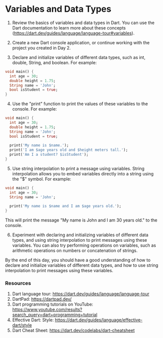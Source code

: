 # Variables and Data Types

1. Review the basics of variables and data types in Dart. You can use the Dart documentation to learn more about these concepts (https://dart.dev/guides/language/language-tour#variables).

2. Create a new Dart console application, or continue working with the project you created in Day 2.

3. Declare and initialize variables of different data types, such as int, double, String, and boolean. For example:

```dart
void main() {
  int age = 30;
  double height = 1.75;
  String name = 'John';
  bool isStudent = true;
}
```

4. Use the "print" function to print the values of these variables to the console. For example:

```dart
void main() {
  int age = 30;
  double height = 1.75;
  String name = 'John';
  bool isStudent = true;
  
  print('My name is $name.');
  print('I am $age years old and $height meters tall.');
  print('Am I a student? $isStudent');
}
```

5. Use string interpolation to print a message using variables. String interpolation allows you to embed variables directly into a string using the "$" symbol. For example:

```dart
void main() {
  int age = 30;
  String name = 'John';
  
  print('My name is $name and I am $age years old.');
}
```

This will print the message "My name is John and I am 30 years old." to the console.

6. Experiment with declaring and initializing variables of different data types, and using string interpolation to print messages using these variables. You can also try performing operations on variables, such as arithmetic operations on numbers or concatenation of strings.

By the end of this day, you should have a good understanding of how to declare and initialize variables of different data types, and how to use string interpolation to print messages using these variables.

### Resources

1. Dart language tour: https://dart.dev/guides/language/language-tour
2. DartPad: https://dartpad.dev/
3. Dart programming tutorials on YouTube: https://www.youtube.com/results?search_query=dart+programming+tutorial
4. Effective Dart: Style: https://dart.dev/guides/language/effective-dart/style
5. Dart Cheat Sheet: https://dart.dev/codelabs/dart-cheatsheet